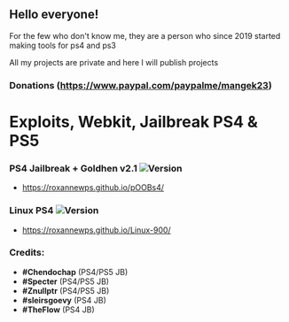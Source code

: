 ## Hello everyone!

For the few who don't know me, they are a person who since 2019 started making tools for ps4 and ps3

All my projects are private and here I will publish projects

### Donations (https://www.paypal.com/paypalme/mangek23)

# Exploits, Webkit, Jailbreak PS4 & PS5

### PS4 Jailbreak + Goldhen v2.1 ![Version](https://img.shields.io/badge/Version-9.00-brightgreen.svg)

- https://roxannewps.github.io/pOOBs4/

### Linux PS4 ![Version](https://img.shields.io/badge/Version-1.0-brightgreen.svg)

- https://roxannewps.github.io/Linux-900/


### Credits:

- **#Chendochap** (PS4/PS5 JB)
- **#Specter** (PS4/PS5 JB)
- **#Znullptr** (PS4/PS5 JB)
- **#sleirsgoevy** (PS4 JB)
- **#TheFlow** (PS4 JB)
